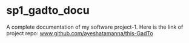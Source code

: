 # sp1_gadto_docu
A complete documentation of my software project-1.
Here is the link of project repo: www.github.com/ayeshatamanna/this-GadTo

